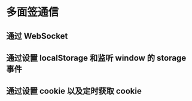 # 多面签通信

## 通过 WebSocket 

## 通过设置 localStorage 和监听 window 的 storage 事件

## 通过设置 cookie 以及定时获取 cookie

